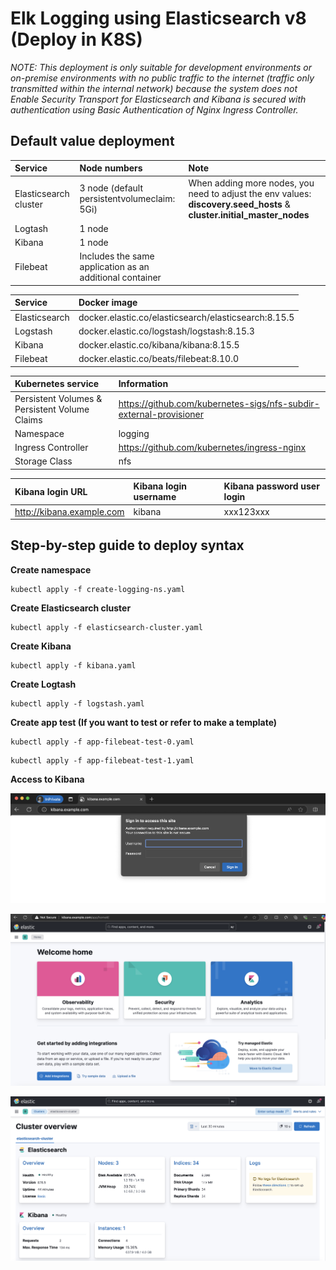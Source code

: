 # Elk Logging using Elasticsearch v8 (Deploy in K8S)

*NOTE: This deployment is only suitable for development environments or on-premise environments with no public traffic to the internet (traffic only transmitted within the internal network) because the system does not Enable Security Transport for Elasticsearch and Kibana is secured with authentication using Basic Authentication of Nginx Ingress Controller.*

## Default value deployment

| Service | Node numbers | Note |
| :--- | :--- | :--- |
| Elasticsearch cluster  | 3 node (default persistentvolumeclaim: 5Gi) | When adding more nodes, you need to adjust the env values: **discovery.seed_hosts** & **cluster.initial_master_nodes** |
| Logtash | 1 node | |
| Kibana | 1 node | |
| Filebeat | Includes the same application as an additional container |

| Service | Docker image |
| :--- | :--- |
| Elasticsearch | docker.elastic.co/elasticsearch/elasticsearch:8.15.5 |
| Logstash | docker.elastic.co/logstash/logstash:8.15.3 |
| Kibana | docker.elastic.co/kibana/kibana:8.15.5 |
| Filebeat | docker.elastic.co/beats/filebeat:8.10.0 |

| Kubernetes service | Information |
| :--- | :--- |
| Persistent Volumes & Persistent Volume Claims | https://github.com/kubernetes-sigs/nfs-subdir-external-provisioner |
| Namespace | logging |
| Ingress Controller | https://github.com/kubernetes/ingress-nginx |
| Storage Class | nfs |

| Kibana login URL | Kibana login username | Kibana password user login |
| :--- | :--- | :--- |
| http://kibana.example.com| kibana | xxx123xxx |

## Step-by-step guide to deploy syntax

**Create namespace**
```
kubectl apply -f create-logging-ns.yaml
```

**Create Elasticsearch cluster**
```
kubectl apply -f elasticsearch-cluster.yaml
```

**Create Kibana**
```
kubectl apply -f kibana.yaml
```

**Create Logtash**
```
kubectl apply -f logstash.yaml
```

**Create app test (If you want to test or refer to make a template)**
```
kubectl apply -f app-filebeat-test-0.yaml
```
```
kubectl apply -f app-filebeat-test-1.yaml
```

**Access to Kibana**

![Alt Text](images/kibana-login1.png)

![Alt Text](images/kibana-login2.png)

![Alt Text](images/kibana-monitor.png)
